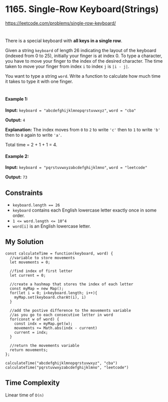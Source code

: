 # 1165. Single-Row Keyboard(Strings)
https://leetcode.com/problems/single-row-keyboard/

#

There is a special keyboard with <b>all keys in a single row</b>.

Given a string `keyboard` of length 26 indicating the layout of the keyboard (indexed from 0 to 25), initially your finger is at index 0. To type a character, you have to move your finger to the index of the desired character. The time taken to move your finger from index `i` to index `j` is `|i - j|`.

You want to type a string `word`. Write a function to calculate how much time it takes to type it with one finger.
 #
#### Example 1:

<b>Input:</b> `keyboard = "abcdefghijklmnopqrstuvwxyz"`, `word = "cba"`

<b>Output:</b> `4`

<b>Explanation:</b> The index moves from `0` to `2` to write `'c'` then to `1` to write `'b'` then to `0` again to write `'a'`.

Total time = 2 + 1 + 1 = 4. 

#### Example 2:

<b>Input:</b> `keyboard = "pqrstuvwxyzabcdefghijklmno"`, `word = "leetcode"`

<b>Output:</b> `73`

## Constraints
- `keyboard.length == 26`
- `keyboard` contains each English lowercase letter exactly once in some order.
- `1 <= word.length <= 10^4`
- `word[i]` is an English lowercase letter.

## My Solution
```
const calculateTime = function(keyboard, word) {
  //variable to store movements
  let movements = 0;
  
  //find index of first letter
  let current = 0;
  
  //create a hashmap that stores the index of each letter 
  const myMap = new Map();
  for(let i = 0; i<keyboard.length; i++){
    myMap.set(keyboard.charAt(i), i)
  }
  
  //add the postive difference to the movements variable 
  //as you go to each consecutive letter in word
  for(const w of word) {
    const indx = myMap.get(w);
    movements += Math.abs(indx - current)
    current = indx;
  }
  
  //return the movements variable
  return movements;   
};

calculateTime("abcdefghijklmnopqrstuvwxyz", "cba")
calculateTime("pqrstuvwxyzabcdefghijklmno", "leetcode")
```

## Time Complexity

Linear time of `O(n)`


